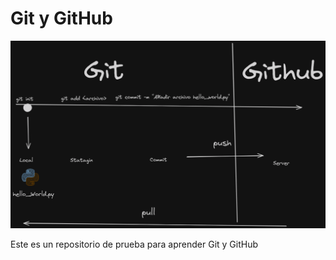 # Git y GitHub

![Git & GitHub](./images/git_and_github.png 'Aprendiendo Git y GitHub')

Este es un repositorio de prueba para aprender Git y GitHub
